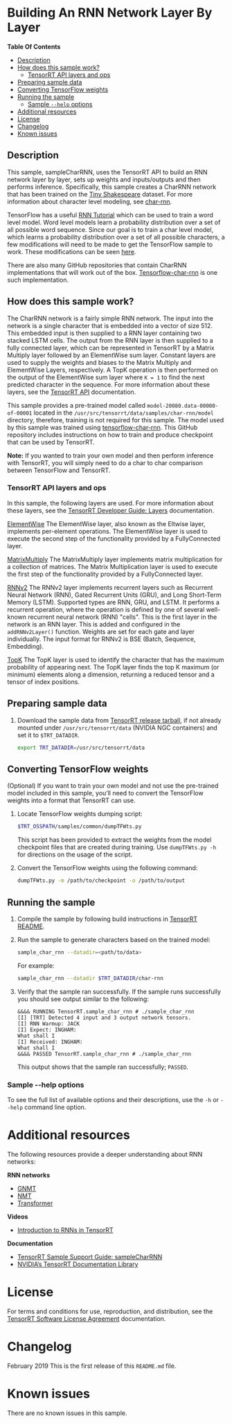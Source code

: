 # Building An RNN Network Layer By Layer

**Table Of Contents**
- [Description](#description)
- [How does this sample work?](#how-does-this-sample-work)
	* [TensorRT API layers and ops](#tensorrt-api-layers-and-ops)
- [Preparing sample data](#preparing-sample-data)
- [Converting TensorFlow weights](#converting-tensorflow-weights)
- [Running the sample](#running-the-sample)
	* [Sample `--help` options](#sample-help-options)
- [Additional resources](#additional-resources)
- [License](#license)
- [Changelog](#changelog)
- [Known issues](#known-issues)

## Description

This sample, sampleCharRNN, uses the TensorRT API to build an RNN network layer by layer, sets up weights and inputs/outputs and then performs inference. Specifically, this sample creates a CharRNN network that has been trained on the [Tiny Shakespeare](https://raw.githubusercontent.com/karpathy/char-rnn/master/data/tinyshakespeare/input.txt) dataset. For more information about character level modeling, see [char-rnn](https://github.com/karpathy/char-rnn).

TensorFlow has a useful  [RNN Tutorial](https://www.tensorflow.org/tutorials/recurrent)  which can be used to train a word level model. Word level models learn a probability distribution over a set of all possible word sequence. Since our goal is to train a char level model, which learns a probability distribution over a set of all possible characters, a few modifications will need to be made to get the TensorFlow sample to work. These modifications can be seen  [here](http://deeplearningathome.com/2016/10/Text-generation-using-deep-recurrent-neural-networks.html).

There are also many GitHub repositories that contain CharRNN implementations that will work out of the box. [Tensorflow-char-rnn](https://github.com/crazydonkey200/tensorflow-char-rnn)  is one such implementation.

## How does this sample work?

The CharRNN network is a fairly simple RNN network. The input into the network is a single character that is embedded into a vector of size 512. This embedded input is then supplied to a RNN layer containing two stacked LSTM cells. The output from the RNN layer is then supplied to a fully connected layer, which can be represented in TensorRT by a Matrix Multiply layer followed by an ElementWise sum layer. Constant layers are used to supply the weights and biases to the Matrix Multiply and ElementWise Layers, respectively. A TopK operation is then performed on the output of the ElementWise sum layer where `K = 1` to find the next predicted character in the sequence. For more information about these layers, see the [TensorRT API](http://docs.nvidia.com/deeplearning/sdk/tensorrt-api/index.html) documentation.

This sample provides a pre-trained model called `model-20080.data-00000-of-00001` located in the `/usr/src/tensorrt/data/samples/char-rnn/model` directory, therefore, training is not required for this sample. The model used by this sample was trained using [tensorflow-char-rnn](https://github.com/crazydonkey200/tensorflow-char-rnn). This GitHub repository includes instructions on how to train and produce checkpoint that can be used by TensorRT.

**Note:** If you wanted to train your own model and then perform inference with TensorRT, you will simply need to do a char to char comparison between TensorFlow and TensorRT.


### TensorRT API layers and ops

In this sample, the following layers are used.  For more information about these layers, see the [TensorRT Developer Guide: Layers](https://docs.nvidia.com/deeplearning/sdk/tensorrt-developer-guide/index.html#layers) documentation.

[ElementWise](https://docs.nvidia.com/deeplearning/sdk/tensorrt-developer-guide/index.html#elementwise-layer)
The ElementWise layer, also known as the Eltwise layer, implements per-element operations. The ElementWise layer is used to execute the second step of the functionality provided by a FullyConnected layer.

[MatrixMultiply](https://docs.nvidia.com/deeplearning/sdk/tensorrt-developer-guide/index.html#matrixmultiply-layer)
The MatrixMultiply layer implements matrix multiplication for a collection of matrices. The Matrix Multiplication layer is used to execute the first step of the functionality provided by a FullyConnected layer.

[RNNv2](https://docs.nvidia.com/deeplearning/sdk/tensorrt-developer-guide/index.html#rnnv2-layer)
The RNNv2 layer implements recurrent layers such as Recurrent Neural Network (RNN), Gated Recurrent Units (GRU), and Long Short-Term Memory (LSTM). Supported types are RNN, GRU, and LSTM. It performs a recurrent operation, where the operation is defined by one of several well-known recurrent neural network (RNN) "cells".  This is the first layer in the network is an RNN layer. This is added and configured in the `addRNNv2Layer()` function. Weights are set for each gate and layer individually. The input format for RNNv2 is BSE (Batch, Sequence, Embedding).

[TopK](https://docs.nvidia.com/deeplearning/sdk/tensorrt-developer-guide/index.html#topk-layer)
The TopK layer is used to identify the character that has the maximum probability of appearing next. The TopK layer finds the top K maximum (or minimum) elements along a dimension, returning a reduced tensor and a tensor of index positions.

## Preparing sample data

1. Download the sample data from [TensorRT release tarball](https://developer.nvidia.com/nvidia-tensorrt-download#), if not already mounted under `/usr/src/tensorrt/data` (NVIDIA NGC containers) and set it to `$TRT_DATADIR`.
    ```bash
    export TRT_DATADIR=/usr/src/tensorrt/data
    ```

## Converting TensorFlow weights

(Optional) If you want to train your own model and not use the pre-trained model included in this sample, you’ll need to convert the TensorFlow weights into a format that TensorRT can use.

1.  Locate TensorFlow weights dumping script:  
    ```bash
    $TRT_OSSPATH/samples/common/dumpTFWts.py
    ```

	This script has been provided to extract the weights from the model checkpoint files that are created during training. Use `dumpTFWts.py -h` for directions on the usage of the script.

2.  Convert the TensorFlow weights using the following command:
    ```bash
    dumpTFWts.py -m /path/to/checkpoint -o /path/to/output
    ```

## Running the sample

1. Compile the sample by following build instructions in [TensorRT README](https://github.com/NVIDIA/TensorRT/).

2.  Run the sample to generate characters based on the trained model:
    ```bash
	sample_char_rnn --datadir=<path/to/data>
    ```

    For example:
    ```bash
    sample_char_rnn --datadir $TRT_DATADIR/char-rnn
    ```

3.  Verify that the sample ran successfully. If the sample runs successfully you should see output similar to the following:
	```
	&&&& RUNNING TensorRT.sample_char_rnn # ./sample_char_rnn
	[I] [TRT] Detected 4 input and 3 output network tensors.
	[I] RNN Warmup: JACK
	[I] Expect: INGHAM:
	What shall I
	[I] Received: INGHAM:
	What shall I
	&&&& PASSED TensorRT.sample_char_rnn # ./sample_char_rnn
	```
	This output shows that the sample ran successfully; `PASSED`.

### Sample --help options

To see the full list of available options and their descriptions, use the `-h` or `--help` command line option.


# Additional resources

The following resources provide a deeper understanding about RNN networks:

**RNN networks**
- [GNMT](https://arxiv.org/pdf/1609.08144v1.pdf)
- [NMT](https://arxiv.org/pdf/1701.02810.pdf)
- [Transformer](https://arxiv.org/pdf/1706.03762.pdf)

**Videos**
- [Introduction to RNNs in TensorRT](https://www.youtube.com/watch?reload=9&v=G3QA3ZzD4oc)

**Documentation**
- [TensorRT Sample Support Guide: sampleCharRNN](https://docs.nvidia.com/deeplearning/sdk/tensorrt-sample-support-guide/index.html#charRNN_sample)
- [NVIDIA’s TensorRT Documentation Library](https://docs.nvidia.com/deeplearning/sdk/tensorrt-archived/index.html)

# License

For terms and conditions for use, reproduction, and distribution, see the [TensorRT Software License Agreement](https://docs.nvidia.com/deeplearning/sdk/tensorrt-sla/index.html) 
documentation.


# Changelog

February 2019
This is the first release of this `README.md` file.


# Known issues

There are no known issues in this sample.
